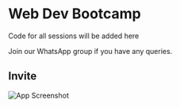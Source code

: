 
# Web Dev Bootcamp

Code for all sessions will be added here

Join our WhatsApp group if you have any queries.


## Invite

![App Screenshot](https://firebasestorage.googleapis.com/v0/b/gdscuit.appspot.com/o/WhatsApp%20Image%202023-01-15%20at%203.50.53%20PM.jpeg?alt=media&token=229d7e3e-4ced-4055-a6bf-be378d16304d)

